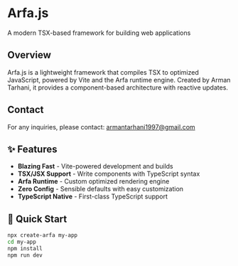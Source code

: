 # Arfa.js

A modern TSX-based framework for building web applications

## Overview

Arfa.js is a lightweight framework that compiles TSX to optimized JavaScript, powered by Vite and the Arfa runtime engine. Created by Arman Tarhani, it provides a component-based architecture with reactive updates.

## Contact

For any inquiries, please contact: armantarhani1997@gmail.com

## ✨ Features

- **Blazing Fast** - Vite-powered development and builds
- **TSX/JSX Support** - Write components with TypeScript syntax
- **Arfa Runtime** - Custom optimized rendering engine
- **Zero Config** - Sensible defaults with easy customization
- **TypeScript Native** - First-class TypeScript support

## 🚀 Quick Start

```bash
npx create-arfa my-app
cd my-app
npm install
npm run dev
```
